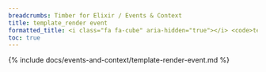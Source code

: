```yaml
---
breadcrumbs: Timber for Elixir / Events & Context
title: template_render event
formatted_title: <i class="fa fa-cube" aria-hidden="true"></i> <code>template_render</code> event
toc: true
---
```


{% include docs/events-and-context/template-render-event.md %}